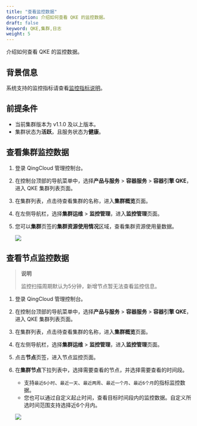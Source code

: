 ```yaml
---
title: "查看监控数据"
description: 介绍如何查看 QKE 的监控数据。
draft: false
keyword: QKE,集群,日志
weight: 5
---
```


介绍如何查看 QKE 的监控数据。

## 背景信息

系统支持的监控指标请查看[监控指标说明](../index_desc/)。

## 前提条件

- 当前集群版本为 v1.1.0 及以上版本。 
- 集群状态为**活跃**，且服务状态为**健康**。

## 查看集群监控数据

1. 登录 QingCloud 管理控制台。

2. 在控制台顶部的导航菜单中，选择**产品与服务** > **容器服务** > **容器引擎 QKE**，进入 QKE 集群列表页面。

3. 在集群列表，点击待查看集群的名称，进入**集群概览**页面。

4. 在左侧导航栏，选择**集群运维** > **监控管理**，进入**监控管理**页面。

5. 您可以**集群**页签的**集群资源使用情况**区域，查看集群资源使用量数据。

   ![](/container/qke_plus/_images/cluster_moni_data.png)

## 查看节点监控数据

> **说明**
>
> 监控扫描周期默认为5分钟，新增节点暂无法查看监控信息。

1. 登录 QingCloud 管理控制台。

2. 在控制台顶部的导航菜单中，选择**产品与服务** > **容器服务** > **容器引擎 QKE**，进入 QKE 集群列表页面。

3. 在集群列表，点击待查看集群的名称，进入**集群概览**页面。

4. 在左侧导航栏，选择**集群运维** > **监控管理**，进入**监控管理**页面。

5. 点击**节点**页签，进入节点监控页面。

6. 在**集群节点**下拉列表中，选择需要查看的节点，并选择需要查看的时间段。

   - 支持`最近6小时`、`最近一天`、`最近两周`、`最近一个月`、`最近6个月`的指标监控数据。
   - 您也可以通过自定义起止时间，查看目标时间段内的监控数据。自定义所选时间范围支持选择近6个月内。

   ![](/container/qke_plus/_images/node_moni_data.png)
